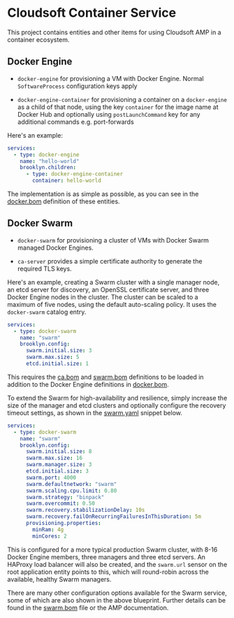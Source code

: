 # Cloudsoft Container Service

This project contains entities and other items for using Cloudsoft AMP in a
container ecosystem.

## Docker Engine

*   `docker-engine` for provisioning a VM with Docker Engine. Normal
    `SoftwareProcess` configuration keys apply

*   `docker-engine-container` for provisioning a container on a `docker-engine`
     as a child of that node, using the key `container` for the image name at
     Docker Hub and optionally using `postLaunchCommand` key for any additional
     commands e.g. port-forwards

Here's an example:

```YAML
services:
  - type: docker-engine
    name: "hello-world"
    brooklyn.children:
      - type: docker-engine-container
        container: hello-world
```

The implementation is as simple as possible, as you can see in the
[docker.bom](docker.bom) definition of these entities.

## Docker Swarm

*   `docker-swarm` for provisioning a cluster of VMs with Docker Swarm managed
    Docker Engines.

*   `ca-server` provides a simple certificate authority to generate the
    required TLS keys.

Here's an example, creating a Swarm cluster with a single manager node, an
etcd server for discovery, an OpenSSL certificate server, and three Docker
Engine nodes in the cluster. The cluster can be scaled to a maximum of five
nodes, using the default auto-scaling policy. It uses the `docker-swarm`
catalog entry.

```YAML
services:
  - type: docker-swarm
    name: "swarm"
    brooklyn.config:
      swarm.initial.size: 3
      swarm.max.size: 5
      etcd.initial.size: 1
```

This requires the [ca.bom](ca.bom) and [swarm.bom](swarm.bom) definitions to
be loaded in addition to the Docker Engine definitions in [docker.bom](docker.bom).

To extend the Swarm for high-availability and resilience, simply increase the
size of the manager and etcd clusters and optionally configure the recovery
timeout settings, as shown in the [swarm.yaml](examples/swarm.yaml) snippet
below.

```YAML
services:
  - type: docker-swarm
    name: "swarm"
    brooklyn.config:
      swarm.initial.size: 8
      swarm.max.size: 16
      swarm.manager.size: 3
      etcd.initial.size: 3
      swarm.port: 4000
      swarm.defaultnetwork: "swarm"
      swarm.scaling.cpu.limit: 0.80
      swarm.strategy: "binpack"
      swarm.overcommit: 0.50
      swarm.recovery.stabilizationDelay: 10s
      swarm.recovery.failOnRecurringFailuresInThisDuration: 5m
      provisioning.properties:
        minRam: 4g
        minCores: 2
```

This is configured for a more typical production Swarm cluster, with 8-16
Docker Engine members, three managers and three etcd servers. An HAProxy load
balancer will also be created, and the `swarm.url` sensor on the root
application entity points to this, which will round-robin across the
available, healthy Swarm managers.

There are many other configuration options available for the Swarm service,
some of which are also shown in the above blueprint. Further details
can be found in the [swarm.bom](swarm.bom) file or the AMP documentation.
